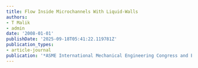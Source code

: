 ```yaml
---
title: Flow Inside Microchannels With Liquid-Walls
authors:
- T Malik
- admin
date: '2008-01-01'
publishDate: '2025-09-18T05:41:22.119781Z'
publication_types:
- article-journal
publication: '*ASME International Mechanical Engineering Congress and Exposition*'
---
```

